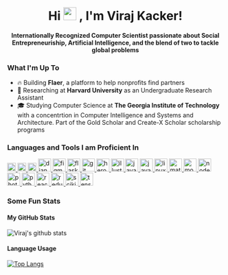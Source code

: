 <h1 align = "center">Hi <img src="https://raw.githubusercontent.com/MartinHeinz/MartinHeinz/master/wave.gif" width="30px">
, I'm Viraj Kacker!
</h1>
<h4 align = "center">Internationally Recognized Computer Scientist passionate about Social Entrepreneuriship, Artificial Intelligence, and the blend of two to tackle global problems </h4>

### What I'm Up To
- 🔥 Building **Flaer**, a platform to help nonprofits find partners
- 🔬 Researching at **Harvard University** as an Undergraduate Research Assistant
- 🎓 Studying Computer Science at **The Georgia Institute of Technology** with a concentrtion in Computer Intelligence and Systems and Architecture. Part of the Gold Scholar and Create-X Scholar scholarship programs

### Languages and Tools I am Proficient In
<p align="left"> <a href="https://www.arduino.cc/" target="_blank"> <img src="https://cdn.worldvectorlogo.com/logos/arduino-1.svg" alt="arduino" width = "20" height = "20"/> </a> <a href="https://www.chartjs.org" target="_blank"> <img src="https://www.chartjs.org/media/logo-title.svg" alt="chartjs" width = "20" height = "20"/> </a> <a href="https://d3js.org/" target="_blank"> <img src="https://devicons.github.io/devicon/devicon.git/icons/d3js/d3js-original.svg" alt="d3js" width = "20" height = "20"/> </a> <a href="https://www.djangoproject.com/" target="_blank"> <img src="https://devicons.github.io/devicon/devicon.git/icons/django/django-original.svg" alt="django" width = "30" height = "30"/> </a> <a href="https://www.figma.com/" target="_blank"> <img src="https://www.vectorlogo.zone/logos/figma/figma-icon.svg" alt="figma" width = "30" height = "30"/> </a> <a href="https://flask.palletsprojects.com/" target="_blank"> <img src="https://www.vectorlogo.zone/logos/pocoo_flask/pocoo_flask-icon.svg" alt="flask" width = "30" height = "30"/> </a> <a href="https://git-scm.com/" target="_blank"> <img src="https://www.vectorlogo.zone/logos/git-scm/git-scm-icon.svg" alt="git" width = "30" height = "30"/> </a> <a href="https://heroku.com" target="_blank"> <img src="https://www.vectorlogo.zone/logos/heroku/heroku-icon.svg" alt="heroku" width = "30" height = "30"/> </a> <a href="https://www.adobe.com/in/products/illustrator.html" target="_blank"> <img src="https://www.vectorlogo.zone/logos/adobe_illustrator/adobe_illustrator-icon.svg" alt="illustrator" width = "30" height = "30"/> </a> <a href="https://www.java.com" target="_blank"> <img src="https://devicons.github.io/devicon/devicon.git/icons/java/java-original-wordmark.svg" alt="java" width = "30" height = "30"/> </a> <a href="https://developer.mozilla.org/en-US/docs/Web/JavaScript" target="_blank"> <img src="https://devicons.github.io/devicon/devicon.git/icons/javascript/javascript-original.svg" alt="javascript" width = "30" height = "30"/> </a> <a href="https://www.linux.org/" target="_blank"> <img src="https://devicons.github.io/devicon/devicon.git/icons/linux/linux-original.svg" alt="linux" width = "30" height = "30"/> </a> <a href="https://www.mathworks.com/" target="_blank"> <img src="https://raw.githubusercontent.com/simple-icons/simple-icons/master/icons/mathworks.svg" alt="matlab" width = "30" height = "30"/> </a> <a href="https://www.mongodb.com/" target="_blank"> <img src="https://devicons.github.io/devicon/devicon.git/icons/mongodb/mongodb-original-wordmark.svg" alt="mongodb" width = "30" height = "30"/> </a> <a href="https://nodejs.org" target="_blank"> <img src="https://devicons.github.io/devicon/devicon.git/icons/nodejs/nodejs-original-wordmark.svg" alt="nodejs" width = "30" height = "30"/> </a> <a href="https://www.photoshop.com/en" target="_blank"> <img src="https://devicons.github.io/devicon/devicon.git/icons/photoshop/photoshop-plain.svg" alt="photoshop" width = "30" height = "30"/> </a> <a href="https://www.python.org" target="_blank"> <img src="https://devicons.github.io/devicon/devicon.git/icons/python/python-original.svg" alt="python" width = "30" height = "30"/> </a> <a href="https://reactjs.org/" target="_blank"> <img src="https://devicons.github.io/devicon/devicon.git/icons/react/react-original-wordmark.svg" alt="react" width = "30" height = "30"/> </a> <a href="https://redux.js.org" target="_blank"> <img src="https://devicons.github.io/devicon/devicon.git/icons/redux/redux-original.svg" alt="redux" width = "30" height = "30"/> </a> <a href="https://scikit-learn.org/" target="_blank"> <img src="https://upload.wikimedia.org/wikipedia/commons/0/05/Scikit_learn_logo_small.svg" alt="scikit_learn" width = "30" height = "30"/> </a> <a href="https://www.tensorflow.org" target="_blank"> <img src="https://www.vectorlogo.zone/logos/tensorflow/tensorflow-icon.svg" alt="tensorflow" width = "30" height = "30"/> </a> </p>

### Some Fun Stats 
#### My GitHub Stats
![Viraj's github stats](https://github-readme-stats.vercel.app/api?username=vkacker&theme=dark&show_icons=true)

#### Language Usage
[![Top Langs](https://github-readme-stats.vercel.app/api/top-langs/?username=vkacker&layout=compact)](https://github.com/anuraghazra/github-readme-stats)

